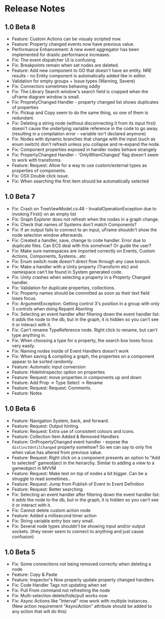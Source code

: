 # Release Notes
## 1.0 Beta 8
- Feature: Custom Actions can be visualy scripted now.
- Feature: Property changed events now have previous value.
- Performance Enhancement: A new event aggregator has been implemented for drastic performance increases.
- Fix: The event dispatcher UI is confusing
- Fix: Breakpoints remain when set nodes are deleted.
- Feature: Add new component to GO that doesn't have an entity. NRE results - no Entity component is automatically added like in editor.
- Validation for empty groups + Issue types (Warning, Severe)
- Fix: Connectors sometimes behaving oddly
- Fix: The Library Search window's search field is cropped when the uFrame diagram window is small.
- Fix: PropretyChanged Handler - property changed list shows duplicates of properties
- Fix: Pickup and Copy seem to do the same thing, so one of them is redundant.
- Fix: Deleting a string node (without disconnecting it from its input first) doesn't cause the underlying variable reference in the code to go away. (resulting in a compilation error - variable isn't declared anymore)
- Fix: Nodes with dynamic branches that change with the input (such as enum switch) don't refresh unless you collapse and re-expand the node.
- Fix: Component properties exposed in handler nodes behave strangely
- Fix: PropertyChanged Handler - 'OnlyWhenChanged' flag doesn't seem to work with transforms.
- Feature: Request: Allow for a way to use custom/external types as properties of components.
- Fix: OSX Double click issue.
- Fix: When searching the first item should be automatically selected

## 1.0 Beta 7
- Fix: Crash on TreeViewModel.cs:48 - InvalidOperationException due to invoking First() on an empty list
- Fix: Graph Explorer does not refresh when the nodes in a graph change.
- Fix: Check that names of Systems don't match Components?
- Fix: If an output fails to connect to an input, uFrame shouldn't show the node selection window afterwards.
- Fix: Created a handler, save, change to code handler. Error due to duplicate files.  Can ECS deal with this somehow?  Or guide the user?
- Fix: Make sure namespaces are imported correctly on Events, Custom Actions, Components, Systems...etc
- Fix: Enum switch node doesn't direct flow through any case branch.
- Fix: Make a handler with a Unity property (Transform etc) and namespace can't be found in System generated code.
- Fix: Unity crashes when selecting a property in a Property Changed handler.
- Fix: Validation for duplicate properties, collections.
- Fix: Property names should be committed as soon as their text field loses focus.
- Fix: ArgumentException: Getting control 3's position in a group with only 3 controls when doing Repaint Aborting
- Fix: Selecting an event handler after filtering down the event handler list: it ​*adds*​ the node to the db, but in the graph, it is hidden so you can’t see it or interact with it.
- Fix: Can't rename TypeReference node.  Right click to rename, but can't type anything in.
- Fix: When choosing a type for a property, the search box loses focus very easily.
- Fix: Naming nodes inside of Event Handlers doesn't work
- Fix: When saving & compiling a graph, the properties on a component appear to be sorted randomly.
- Feature: Automatic input conversion
- Feature: HideInInspector option on properties
- Feature: Request: move properties in components up and down
- Feature: Add Prop -> Type Select -> Rename
- Feature: Request: Request: Comments.
- Feature: Notes

## 1.0 Beta 6
- Feature: Navigation System, back, and forward.
- Feature: Request: Output hinting.
- Feature: Request: Extra use of consistent colours and icons.
- Feature: Collection Item Added & Removed Handlers
- Feature: OnPropertyChanged event handler - expose the  `distinctUntilChanged` property somehow?  So we can say to only fire when value has altered from previous value.
- Feature: Request: Right click on a component presents an option to "Add to selected" gameobject in the heirarchy.  Similar to adding a view to a gameobject in MVVM
- Feature: Request: Make text on top of nodes a bit bigger. Can be a struggle to read sometimes..
- Feature: Request: Jump from Publish of Event to Event Definition
- Feature: Request: Better searching
- Fix: Selecting an event handler after filtering down the event handler list: it ​*adds*​ the node to the db, but in the graph, it is hidden so you can’t see it or interact with it.
- Fix: Cannot delete custom action node
- Feature: Added a millisecond timer action
- Fix: String variable entry box very small.
- Fix: Several node types shouldn't be showing input and/or output sockets. (they never seem to connect to anything and just cause confusion)

## 1.0 Beta 5
- Fix: Some connections not being removed correctly when deleting a node
- Feature: Copy & Paste
- Feature: Inspector's Now properly update property changed handlers.
- Fix: Code Handler Tags not updating when set
- Fix: Pull From command not refreshing the node
- Fix: Multi-selection delete/hide/pull works now
- Fix: Async Actions like "Interval" now work with multiple instances. (New action requirement "AsyncAction" attribute should be added to any action that will do this)
